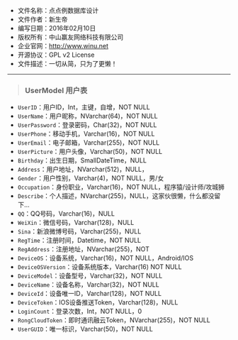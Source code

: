 ﻿* 文件名称：点点例数据库设计
* 文件作者：新生帝
* 编写日期：2016年02月10日
* 版权所有：中山赢友网络科技有限公司
* 企业官网：http://www.winu.net
* 开源协议：GPL v2 License
* 文件描述：一切从简，只为了更懒！

 *****

 > ### UserModel 用户表

 * `UserID`：用户ID，Int，主键，自增，NOT NULL
 * `UserName`：用户昵称，NVarchar(64)，NOT NULL
 * `UserPassword`：登录密码，Char(32)，NOT NULL
 * `UserPhone`：移动手机，Varchar(16)，NOT NULL
 * `UserEmail`：电子邮箱，Varchar(255)，NOT NULL
 * `UserPicture`：用户头像，Varchar(50)，NOT NULL
 * `Birthday`：出生日期，SmallDateTime，NULL
 * `Address`：用户地址，NVarchar(512)，NULL，
 * `Gender`：用户性别，Varchar(4)，NOT NULL，男/女
 * `Occupation`：身份职业，Varchar(16)，NOT NULL，程序猿/设计师/攻城狮
 * `Describe`：个人描述，NVarchar(255)，NULL，这家伙很懒，什么都没留下...
 * `QQ`：QQ号码，Varchar(16)，NULL
 * `WeiXin`：微信号码，Varchar(128)，NULL
 * `Sina`：新浪微博号码，Varchar(255)，NULL
 * `RegTime`：注册时间，Datetime，NOT NULL
 * `RegAddress`：注册地址，NVarchar(255)，NOT
 * `DeviceOS`：设备系统，Varchar(16)，NOT NULL，Android/IOS
 * `DeviceOSVersion`：设备系统版本，Varchar(16) NOT NULL
 * `DeviceModel`：设备型号，Varchar(32)，NOT NULL
 * `DeviceName`：设备名称，Varchar(32)，NOT NULL
 * `DeviceId`：设备唯一ID，Varchar(128)，NOT NULL
 * `DeviceToken`：IOS设备推送Token，Varchar(128)，NULL
 * `LoginCount`：登录次数，Int，NOT NULL，0
 * `RongCloudToken`：即时通讯融云Token，NVarchar(255)，NOT NULL
 * `UserGUID`：唯一标识，Varchar(50)，NOT NULL

